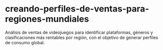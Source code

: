 # creando-perfiles-de-ventas-para-regiones-mundiales
Análisis de ventas de videojuegos para identificar plataformas, géneros y clasificaciones más rentables por región, con el objetivo de generar perfiles de consumo global.
